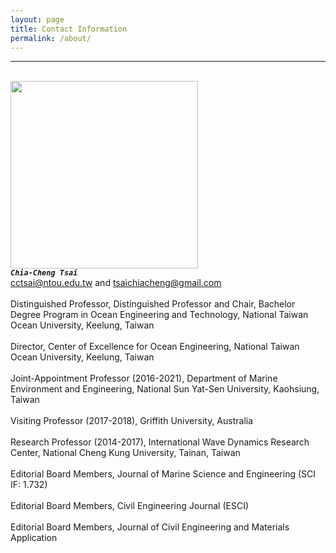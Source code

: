 ```yaml
---
layout: page
title: Contact Information
permalink: /about/
---
```


------
<br><img src="https://raw.githubusercontent.com/FiniteTsai/FiniteTsai.github.io/master/images/1551685289110.jpg" width="300"><br>***`Chia-Cheng Tsai`***<br>cctsai@ntou.edu.tw and tsaichiacheng@gmail.com<br>
<br>Distinguished Professor, Distinguished Professor and Chair, Bachelor Degree Program in Ocean Engineering and Technology, National Taiwan Ocean University, Keelung, Taiwan<br>
<br>Director, Center of Excellence for Ocean Engineering, National Taiwan Ocean University, Keelung, Taiwan<br>
<br>Joint-Appointment Professor (2016-2021), Department of Marine Environment and Engineering, National Sun Yat-Sen University, Kaohsiung, Taiwan<br>
<br>Visiting Professor (2017-2018), Griffith University, Australia<br>
<br>Research Professor (2014-2017), International Wave Dynamics Research Center, National Cheng Kung University, Tainan, Taiwan<br>
<br>Editorial Board Members, Journal of Marine Science and Engineering (SCI IF: 1.732)<br>
<br>Editorial Board Members, Civil Engineering Journal (ESCI)<br>
<br>Editorial Board Members, Journal of Civil Engineering and Materials Application<br>

